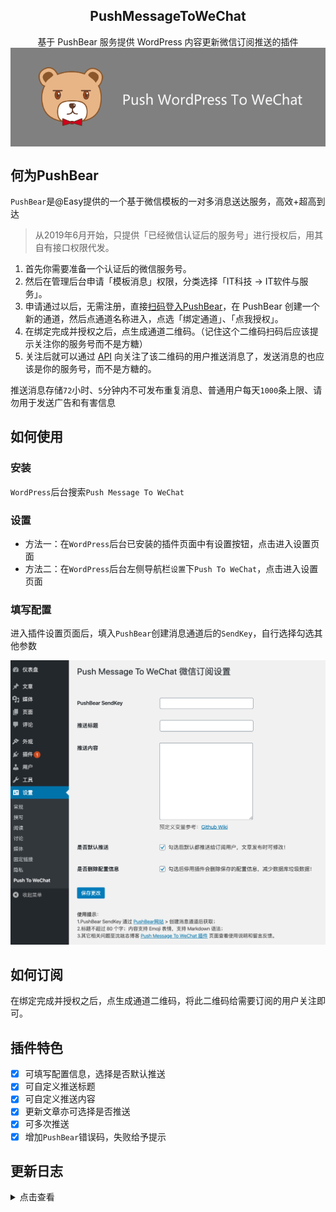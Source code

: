 <h2 align="center">PushMessageToWeChat</h2>

<p align="center">
基于 PushBear 服务提供 WordPress 内容更新微信订阅推送的插件
<img src="push-wordpress-to-wechat.png" alt="push-wordpress-to-wechat" align="center" />
</p>

## 何为PushBear

`PushBear`是@Easy提供的一个基于微信模板的一对多消息送达服务，高效+超高到达

> 从2019年6月开始，只提供「已经微信认证后的服务号」进行授权后，用其自有接口权限代发。

1. 首先你需要准备一个认证后的微信服务号。
2. 然后在管理后台申请「模板消息」权限，分类选择「IT科技 → IT软件与服务」。
3. 申请通过以后，无需注册，直接[扫码登入PushBear](http://pushbear.ftqq.com/admin/#/signin)，在 PushBear 创建一个新的通道，然后点通道名称进入，点选「绑定通道」、「点我授权」。
4. 在绑定完成并授权之后，点生成通道二维码。（记住这个二维码扫码后应该提示关注你的服务号而不是方糖）
5. 关注后就可以通过 [API](http://pushbear.ftqq.com/admin/#/api) 向关注了该二维码的用户推送消息了，发送消息的也应该是你的服务号，而不是方糖的。

推送消息存储`72`小时、`5`分钟内不可发布重复消息、普通用户每天`1000`条上限、请勿用于发送广告和有害信息

## 如何使用

### 安装

`WordPress`后台搜索`Push Message To WeChat`

### 设置

- 方法一：在`WordPress`后台已安装的插件页面中有设置按钮，点击进入设置页面
- 方法二：在`WordPress`后台左侧导航栏`设置`下`Push To WeChat`，点击进入设置页面

### 填写配置

进入插件设置页面后，填入`PushBear`创建消息通道后的`SendKey`，自行选择勾选其他参数

![push-wordpress-to-wechat插件截图](screenshot-1.png)

## 如何订阅

在绑定完成并授权之后，点生成通道二维码，将此二维码给需要订阅的用户关注即可。

## 插件特色

* [x] 可填写配置信息，选择是否默认推送
* [x] 可自定义推送标题
* [x] 可自定义推送内容
* [x] 更新文章亦可选择是否推送
* [x] 可多次推送
* [x] 增加`PushBear`错误码，失败给予提示

## 更新日志

<details>
<summary>点击查看</summary>

### 2.0.0

* 发布至官方插件库 [Push Message To WeChat](https://wordpress.org/plugins/push-message-to-wechat/)

### 1.2.2

* 按需加载对应预定义变量
* 增加文章特色图片`{img}`预定义变量

### 1.2.1

* 增加推送成功失败提示

> 关于错误码问题，PushBear取消了接口返回值，减少接口调用次数

### 1.2.0

* 增加多次推送，并兼容前两版本
* 增加文章摘要`{excerpt}`预定义变量

### 1.1.0

* 修改默认推送和删除逻辑
* 增加自定义推送标题和内容

### 1.0.0

* 🎉第一个版本现世，为了给博客增加活跃度，顺手写了插件

</details>
